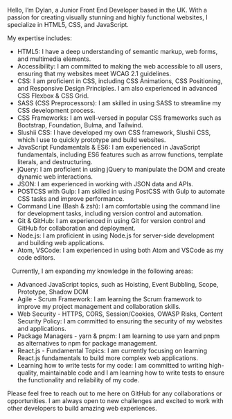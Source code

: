 Hello, I’m Dylan, a Junior Front End Developer based in the UK. With a passion for creating visually stunning and highly functional websites, I specialize in HTML5, CSS, and JavaScript.

My expertise includes:
* HTML5: I have a deep understanding of semantic markup, web forms, and multimedia elements.
* Accessibility: I am committed to making the web accessible to all users, ensuring that my websites meet WCAG 2.1 guidelines.
* CSS: I am proficient in CSS, including CSS Animations, CSS Positioning, and Responsive Design Principles. I am also experienced in advanced CSS Flexbox & CSS Grid.
* SASS (CSS Preprocessors): I am skilled in using SASS to streamline my CSS development process.
* CSS Frameworks: I am well-versed in popular CSS frameworks such as Bootstrap, Foundation, Bulma, and Tailwind.
* Slushii CSS: I have developed my own CSS framework, Slushii CSS, which I use to quickly prototype and build websites.
* JavaScript Fundamentals & ES6: I am experienced in JavaScript fundamentals, including ES6 features such as arrow functions, template literals, and destructuring.
* jQuery: I am proficient in using jQuery to manipulate the DOM and create dynamic web interactions.
* JSON: I am experienced in working with JSON data and APIs.
* POSTCSS with Gulp: I am skilled in using PostCSS with Gulp to automate CSS tasks and improve performance.
* Command Line (Bash & zsh): I am comfortable using the command line for development tasks, including version control and automation.
* Git & GitHub: I am experienced in using Git for version control and GitHub for collaboration and deployment.
* Node.js: I am proficient in using Node.js for server-side development and building web applications.
* Atom, VSCode: I am experienced in using both Atom and VSCode as my code editors.

⠀Currently, I am expanding my knowledge in the following areas:
* Advanced JavaScript topics, such as Hoisting, Event Bubbling, Scope, Prototype, Shadow DOM
* Agile - Scrum Framework: I am learning the Scrum framework to improve my project management and collaboration skills.
* Web Security - HTTPS, CORS, Session/Cookies, OWASP Risks, Content Security Policy: I am committed to ensuring the security of my websites and applications.
* Package Managers - yarn & pnpm: I am learning to use yarn and pnpm as alternatives to npm for package management.
* React.js - Fundamental Topics: I am currently focusing on learning React.js fundamentals to build more complex web applications.
* Learning how to write tests for my code: I am committed to writing high-quality, maintainable code and I am learning how to write tests to ensure the functionality and reliability of my code.

Please feel free to reach out to me here on GitHub for any collaborations or opportunities. I am always open to new challenges and excited to work with other developers to build amazing web experiences.

<!---
DReece-dev/DReece-dev is a ✨ special ✨ repository because its `README.md` (this file) appears on your GitHub profile.
You can click the Preview link to take a look at your changes.
--->
